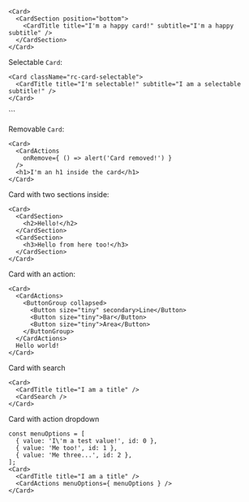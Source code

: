```
<Card>
  <CardSection position="bottom">
    <CardTitle title="I'm a happy card!" subtitle="I'm a happy subtitle" />
  </CardSection>
</Card>
```

Selectable `Card`:
```
<Card className="rc-card-selectable">
  <CardTitle title="I'm selectable!" subtitle="I am a selectable subtitle!" />
</Card>
```
  <CardTitle title="I'm a happy selected card!" subtitle="I'm the subtitle!" />
</Card>
```

Removable `Card`:
```
<Card>
  <CardActions
    onRemove={ () => alert('Card removed!') }
  />
  <h1>I'm an h1 inside the card</h1>
</Card>
```

Card with two sections inside:
```
<Card>
  <CardSection>
    <h2>Hello!</h2>
  </CardSection>
  <CardSection>
    <h3>Hello from here too!</h3>
  </CardSection>
</Card>
```

Card with an action:
```
<Card>
  <CardActions>
    <ButtonGroup collapsed>
      <Button size="tiny" secondary>Line</Button>
      <Button size="tiny">Bar</Button>
      <Button size="tiny">Area</Button>
    </ButtonGroup>
  </CardActions>
  Hello world!
</Card>
```
Card with search
```
<Card>
  <CardTitle title="I am a title" />
  <CardSearch />
</Card>
```
Card with action dropdown
```
const menuOptions = [
  { value: 'I\'m a test value!', id: 0 },
  { value: 'Me too!', id: 1 },
  { value: 'Me three...', id: 2 },
];
<Card>
  <CardTitle title="I am a title" />
  <CardActions menuOptions={ menuOptions } />
</Card>
```
